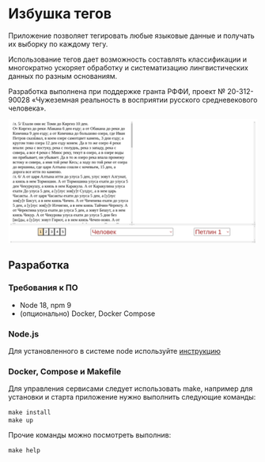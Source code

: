 # Избушка тегов

Приложение позволяет тегировать любые языковые данные и получать их выборку по каждому тегу.

Использование тегов дает возможность составлять классификации и многократно ускоряет обработку и систематизацию лингвистических данных по разным основаниям. 

Разработка выполнена при поддержке гранта РФФИ, проект № 20-312-90028 «Чужеземная реальность в восприятии русского средневекового человека».

![](/readme/tags-izbushka.gif)

## Разработка

### Требования к ПО
- Node 18, npm 9
- (опционально) Docker, Docker Compose

### Node.js
Для установленного в системе node используйте [инструкцию](app/README.md)

### Docker, Compose и Makefile

Для управления сервисами следует использовать make, например для установки и старта приложение нужно выполнить следующие команды:
```shell
make install
make up
```

Прочие команды можно посмотреть выполнив:
```shell
make help
```
